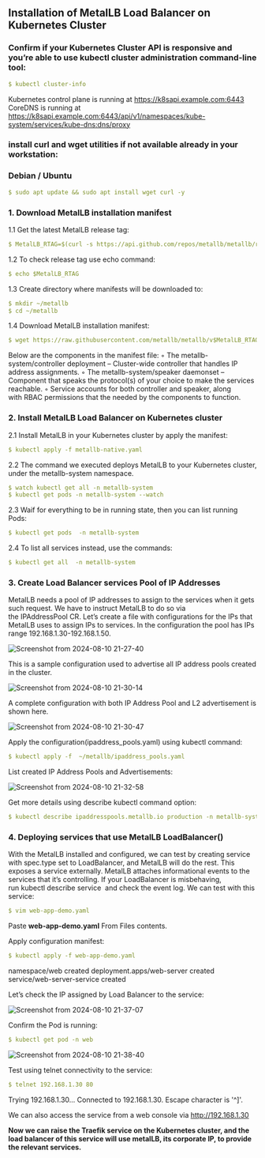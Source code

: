 ## Installation of MetalLB Load Balancer on Kubernetes Cluster

### Confirm if your Kubernetes Cluster API is responsive and you’re able to use kubectl cluster administration command-line tool:
```yml
$ kubectl cluster-info
```
Kubernetes control plane is running at https://k8sapi.example.com:6443
CoreDNS is running at https://k8sapi.example.com:6443/api/v1/namespaces/kube-system/services/kube-dns:dns/proxy

### install curl and wget utilities if not available already in your workstation:
### Debian / Ubuntu ###
```yml
$ sudo apt update && sudo apt install wget curl -y
```

### 1. Download MetalLB installation manifest
1.1 Get the latest MetalLB release tag:
```yml
$ MetalLB_RTAG=$(curl -s https://api.github.com/repos/metallb/metallb/releases/latest|grep tag_name|cut -d '"' -f 4|sed 's/v//')
```

1.2 To check release tag use echo command:
```yml
$ echo $MetalLB_RTAG
```

1.3 Create directory where manifests will be downloaded to:
```yml
$ mkdir ~/metallb
$ cd ~/metallb
```

1.4 Download MetalLB installation manifest:
```yml
$ wget https://raw.githubusercontent.com/metallb/metallb/v$MetalLB_RTAG/config/manifests/metallb-native.yaml
```

Below are the components in the manifest file:
        ◦ The metallb-system/controller deployment – Cluster-wide controller that handles IP address assignments.
        ◦ The metallb-system/speaker daemonset – Component that speaks the protocol(s) of your choice to make the services reachable.
        ◦ Service accounts for both controller and speaker, along with RBAC permissions that the needed by the components to function.

### 2. Install MetalLB Load Balancer on Kubernetes cluster
2.1 Install MetalLB in your Kubernetes cluster by apply the manifest:
```yml
$ kubectl apply -f metallb-native.yaml
```

2.2 The command we executed deploys MetalLB to your Kubernetes cluster, under the metallb-system namespace.
```yml
$ watch kubectl get all -n metallb-system
$ kubectl get pods -n metallb-system --watch
```

2.3 Waif for everything to be in running state, then you can list running Pods:
```yml
$ kubectl get pods  -n metallb-system
```

2.4 To list all services instead, use the commands:
```yml
$ kubectl get all  -n metallb-system
```

### 3. Create Load Balancer services Pool of IP Addresses
MetalLB needs a pool of IP addresses to assign to the services when it gets such request. We have to instruct MetalLB to do so via the IPAddressPool CR.
Let’s create a file with configurations for the IPs that MetalLB uses to assign IPs to services. In the configuration the pool has IPs range 192.168.1.30-192.168.1.50.

![Screenshot from 2024-08-10 21-27-40](https://github.com/user-attachments/assets/082e131b-79f3-4f53-a332-c4c6a0d47188)

This is a sample configuration used to advertise all IP address pools created in the cluster.

![Screenshot from 2024-08-10 21-30-14](https://github.com/user-attachments/assets/f069ab3a-8948-4feb-9f08-2d951ba89e02)

A complete configuration with both IP Address Pool and L2 advertisement is shown here.

![Screenshot from 2024-08-10 21-30-47](https://github.com/user-attachments/assets/1717fb6f-6fee-4eff-b968-5f0dfe428f7b)

Apply the configuration(ipaddress_pools.yaml) using kubectl command:
```yml
$ kubectl apply -f  ~/metallb/ipaddress_pools.yaml
```

List created IP Address Pools and Advertisements:

![Screenshot from 2024-08-10 21-32-58](https://github.com/user-attachments/assets/ff64786a-9194-42ad-894e-6f5ea41a93d4)

Get more details using describe kubectl command option:
```yml
$ kubectl describe ipaddresspools.metallb.io production -n metallb-system
```

### 4. Deploying services that use MetalLB LoadBalancer()

With the MetalLB installed and configured, we can test by creating service with spec.type set to LoadBalancer, and MetalLB will do the rest. This exposes a service externally.
MetalLB attaches informational events to the services that it’s controlling. If your LoadBalancer is misbehaving, run kubectl describe service <service name> and check the event log.
We can test with this service:
```yml
$ vim web-app-demo.yaml
```

Paste **web-app-demo.yaml** From Files contents.

Apply configuration manifest:
```yml
$ kubectl apply -f web-app-demo.yaml
```
namespace/web created
deployment.apps/web-server created
service/web-server-service created

Let’s check the IP assigned by Load Balancer to the service:

![Screenshot from 2024-08-10 21-37-07](https://github.com/user-attachments/assets/83bde437-e1e6-463c-b87a-86d5ef3e3320)

Confirm the Pod is running:
```yml
$ kubectl get pod -n web
```

![Screenshot from 2024-08-10 21-38-40](https://github.com/user-attachments/assets/465b574b-fac5-4937-abdd-412508fce14e)

Test using telnet connectivity to the service:
```yml
$ telnet 192.168.1.30 80
```
Trying 192.168.1.30...
Connected to 192.168.1.30.
Escape character is '^]'.

We can also access the service from a web console via http://192.168.1.30

**Now we can raise the Traefik service on the Kubernetes cluster, and the load balancer of this service will use metalLB, its corporate IP, to provide the relevant services.**

